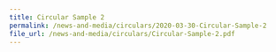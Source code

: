 ```yaml
---
title: Circular Sample 2
permalink: /news-and-media/circulars/2020-03-30-Circular-Sample-2
file_url: /news-and-media/circulars/Circular-Sample-2.pdf
---
```

